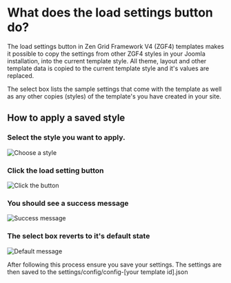 What does the load settings button do?
======

The load settings button in Zen Grid Framework V4 (ZGF4) templates makes it possible to copy the settings from other ZGF4 styles in your Joomla installation, into the current template style. All theme, layout and other template data is copied to the current template style and it's values are replaced.

The select box lists the sample settings that come with the template as well as any other copies (styles) of the template's you have created in your site.


How to apply a saved style
----

### Select the style you want to apply.

![Choose a style](/zen-grid-framework-4/images/load-settings/choose-a-style.png)

### Click the load setting button
![Click the button](/zen-grid-framework-4/images/load-settings/choose-a-style.png)

### You should see a success message
![Success message](/zen-grid-framework-4/images/load-settings/success.png)

### The select box reverts to it's default state
![Default message](/zen-grid-framework-4/images/load-settings/default-state.png)

After following this process ensure you save your settings. The settings are then saved to the settings/config/config-[your template id].json
